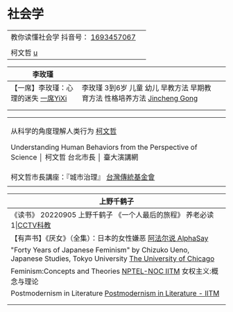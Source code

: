 # 社会学

|                                                                                                                 |   |
| --------------------------------------------------------------------------------------------------------------- | - |
| 教你读懂社会学 抖音号： [1693457067](https://www.douyin.com/user/MS4wLjABAAAAgWBajCqXJLehU1itawx4IFNyVZDKVgV8YEb4\_tmywqY) |   |
|                                                                                                                 |   |
| 柯文哲 [u](https://www.youtube.com/channel/UCllMvuz1DIPIoqNnur7\_Pig)                                              |   |



| 李玫瑾                                                                 |                                                                                                |   |
| ------------------------------------------------------------------- | ---------------------------------------------------------------------------------------------- | - |
| 【一席】李玫瑾：心理的迷失 [一席YiXi](https://www.youtube.com/watch?v=OvK-oGLhg1A) | 李玫瑾 3到6岁 儿童 幼儿 早教方法 早期教育方法 性格培养方法 [Jincheng Gong](https://www.youtube.com/watch?v=nzxCvjIWacA) |   |
|                                                                     |                                                                                                |   |
|                                                                     |                                                                                                |   |



|                                                                                                                                                                          |
| ------------------------------------------------------------------------------------------------------------------------------------------------------------------------ |
| <p>从科学的角度理解人类行为 <a href="https://www.youtube.com/watch?v=UDAc5M4nTk8">柯文哲</a></p><p>Understanding Human Behaviors from the Perspective of Science │ 柯文哲 台北市長 │ 臺大演講網</p> |
| 柯文哲市長講座：『城市治理』 [台灣傳統基金會](https://www.youtube.com/watch?v=3jVQnoVinSI)                                                                                                    |
|                                                                                                                                                                          |

| 上野千鹤子                                                                                                                                                           |
| --------------------------------------------------------------------------------------------------------------------------------------------------------------- |
| 《读书》 20220905 上野千鹤子 《一个人最后的旅程》 养老必读1\|[CCTV科教](https://www.youtube.com/watch?v=y4YJCOHYLdk)                                                                     |
| 【有声书】《厌女》（全集）：日本的女性嫌恶 [阿法尔说 AlphaSay](https://www.youtube.com/watch?v=K-VAXAX3XIE)                                                                              |
| "Forty Years of Japanese Feminism" by Chizuko Ueno, Japanese Studies, Tokyo University [The University of Chicago](https://www.youtube.com/watch?v=SErdVYGTxVI) |
| Feminism:Concepts and Theories [NPTEL-NOC IITM](https://www.youtube.com/playlist?list=PLyqSpQzTE6M\_U7ubAeVvSEpMlFyRf4CYq) 女权主义:概念与理论                           |
| Postmodernism in Literature [Postmodernism in Literature - IITM](https://www.youtube.com/playlist?list=PLITr-mEtczXCRh0dd3MBir\_6wtgC2ZN74)                     |
|                                                                                                                                                                 |
|                                                                                                                                                                 |
